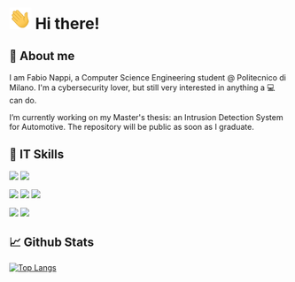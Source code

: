 # <img src="https://raw.githubusercontent.com/FabioNappi/FabioNappi/master/wave.gif" width="40px"> Hi there!
## :boy: About me
I am Fabio Nappi, a Computer Science Engineering student @ Politecnico di Milano. I'm a cybersecurity lover, but still very interested in anything a :computer: can do.

I’m currently working on my Master's thesis: an Intrusion Detection System for Automotive. The repository will be public as soon as I graduate.

## :wrench: IT Skills
![](https://img.shields.io/badge/OS-Windows-informational?logo=Windows&logoColor=white&color=blueviolet)
![](https://img.shields.io/badge/OS-Linux-informational?logo=Linux&logoColor=white&color=blueviolet)

![](https://img.shields.io/badge/Code-Python-informational?logo=Python&logoColor=white&color=blue)
![](https://img.shields.io/badge/Code-Java-informational?logo=Java&logoColor=white&color=blue)
![](https://img.shields.io/badge/Code-C-informational?logo=C&logoColor=white&color=blue)

![](https://img.shields.io/badge/Editor-IntelliJ_IDEA-informational?logo=intellij-idea&logoColor=white&color=brightgreen)
![](https://img.shields.io/badge/Editor-Sublime_Text-informational?logo=Sublime-Text&logoColor=white&color=brightgreen)

## :chart_with_upwards_trend: Github Stats
[![Top Langs](https://github-readme-stats.vercel.app/api/top-langs/?username=FabioNappi&layout=compact&theme=cobalt)](https://github.com/FabioNappi/github-readme-stats)

<!--
**FabioNappi/FabioNappi** is a ✨ _special_ ✨ repository because its `README.md` (this file) appears on your GitHub profile.

Here are some ideas to get you started:


- 🌱 I’m currently learning ...
- 👯 I’m looking to collaborate on ...
- 🤔 I’m looking for help with ...
- 💬 Ask me about ...
- 📫 How to reach me: ...
- 😄 Pronouns: ...
- ⚡ Fun fact: ...
-->
